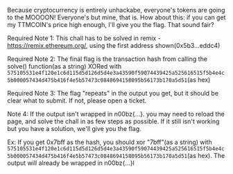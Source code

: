Because cryptocurrency is entirely unhackabe, everyone's tokens are going to the MOOOON! Everyone's but mine, that is. How about this: if you can get my TTMCOIN's price high enough, I'll give you the flag. That sound fair?

Required Note 1: This chall has to be solved in remix - https://remix.ethereum.org/, using the first address shown(0x5b3...eddc4)

Required Note 2: The final flag is the transaction hash from calling the solve() function(as a string) XORed with `575105531e4f120e1c6d115d5d126d5d4e3a43590f59074439425a525616515f5b4e4c5b000057434d475b416f4e5b57473c0848694158095b56173b170a5d51`(as hex)

Required Note 3: The flag "repeats" in the output you get, but it should be clear what to submit. If not, please open a ticket.

Note 4: If the output isn't wrapped in n00bz{...}. you may need to reload the page, and solve the chall in as few steps as possible. If it still isn't working but you have a solution, we'll give you the flag.

Ex: If you get 0x7bff as the hash, you should xor "7bff"(as a string) with `575105531e4f120e1c6d115d5d126d5d4e3a43590f59074439425a525616515f5b4e4c5b000057434d475b416f4e5b57473c0848694158095b56173b170a5d51`(as hex). The output will already be wrapped in n00bz{...}l
